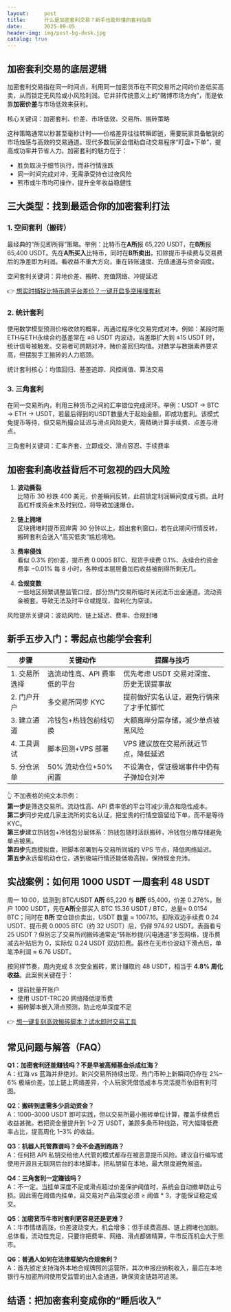 ```yaml
---
layout:     post
title:      什么是加密套利交易？新手也能秒懂的套利指南
date:       2025-09-05
header-img: img/post-bg-desk.jpg
catalog: true
---
```


## 加密套利交易的底层逻辑

加密套利交易指在同一时间点，利用同一加密货币在不同交易所之间的价差低买高卖，从而锁定无风险或小风险利润。它并非传统意义上的“赌博市场方向”，而是依靠**加密价差**与市场低效来获利。

核心关键词：加密套利、价差、市场低效、交易所、搬砖策略

这种策略通常以秒甚至毫秒计时——价格差异往往转瞬即逝，需要玩家具备敏锐的市场烛感与高效的交易通道。现代多数玩家会借助自动交易程序“盯盘+下单”，提高成功率并节省人力。加密套利的魅力在于：

- 胜负取决于细节执行，而非行情涨跌
- 同一时间完成对冲，无需承受持仓过夜风险
- 熊市或牛市均可操作，提升全年收益稳健性

## 三大类型：找到最适合你的加密套利打法

### 1. 空间套利（搬砖）
最经典的“所见即所得”策略。举例：比特币在**A所**报 65,220 USDT，在**B所**报 65,400 USDT。先在**A所买入**比特币，同时在**B所卖出**，扣除提币手续费与交易费后的净差即为利润。看收益不重大方向，重在转账速度、充值通道与资金调度。

空间套利关键词：异地价差、搬砖、充值网络、冲提延迟

👉 [想实时捕捉比特币跨平台差价？一键开启多空稀埋套利](https://okxdog.com/)

### 2. 统计套利
使用数学模型预测价格收敛的概率，再通过程序化交易完成对冲。例如：某段时期ETH与ETH永续合约基差常在 ±8 USDT 内波动，当差距扩大到 ±15 USDT 时，统计信号被触发。交易者可跨期对冲，赌价差回归均值。对数学与数据素养要求高，但摆脱手工搬砖的人力瓶颈。

统计套利核心：均值回归、基差追踪、风控阈值、算法交易

### 3. 三角套利
在同一交易所内，利用三种货币之间的汇率错位完成闭环。举例：USDT → BTC → ETH → USDT，若最后得到的USDT数量大于起始金额，即成功套利。该模式免提币等待，但交易所撮合延迟与滑点风险更大，需精确计算手续费、点差与滑点。

三角套利关键词：汇率齐套、立即成交、滑点容忍、手续费率

## 加密套利高收益背后不可忽视的四大风险

1. **波动撕裂**  
   比特币 30 秒跌 400 美元，价差瞬间反转，此前锁定利润瞬间变成亏损。此时高杠杆或资金未及时到位，将导致加速爆仓。

2. **链上拥堵**  
   区块拥堵时提币回岸需 30 分钟以上，超出套利窗口，若在此期间行情反转，搬砖套利会送入“高买低卖”尴尬境地。

3. **费率侵蚀**  
   看似 0.3% 的价差，提币费 0.0005 BTC、现货手续费 0.1%、永续合约资金费率 −0.01% 每 8 小时，各种成本层层叠加后收益被削得所剩无几。

4. **合规变数**  
   一些地区频繁调整监管口径，部分热门交易所临时关闭法币出金通道。流动资金被套，导致无法及时平仓或提现，盈利化为空谈。

风险提示关键词：波动风险、链上延迟、费率、合规封堵

## 新手五步入门：零起点也能学会套利

| 步骤 | 关键动作 | 提醒与技巧 |
|------|----------|------------|
| 1. 交易所选择 | 选流动性高、API 费率低的平台 | 优先考虑 USDT 交易对深度、历史无误提事故 |
| 2. 门户开户 | 多交易所同步 KYC | 提前做好实名认证，避免行情来了才手忙脚忙 |
| 3. 建立通道 | 冷钱包+热钱包前线切换 | 大额离岸分层存储，减少单点被黑风险 |
| 4. 工具调试 | 脚本回测+VPS 部署 | VPS 建议放在交易所就近节点，降低延迟 |
| 5. 分仓派单 | 50% 流动仓位+50% 闲置 | 不设满仓，保证极端事件中仍有子弹加仓对冲 |

👆 不加表格的纯文本示例：  
**第一步**是筛选交易所。流动性高、API 费率低的平台可减少滑点和隐性成本。  
**第二步**同步完成几家主流所的实名认证，把宝贵的行情空窗留给下单，而不是等待 KYC。  
**第三步**建立热钱包+冷钱包分层体系：热钱包随时活跃搬砖，冷钱包分散存储避免单点被黑。  
**第四步**先跑模拟盘，把脚本部署到与交易所同城的 VPS 节点，降低网络延迟。  
**第五步**永远留机动仓位，遇到极端行情还能低吸高抛，保持现金充沛。

## 实战案例：如何用 1000 USDT 一周套利 48 USDT

周一 10:00，监测到 BTC/USDT **A所** 65,220 与 **B所** 65,400，价差 0.276%。账户 1000 USDT，先在**A所**全部买入 BTC 15.36 USDT / BTC，总量≈ 0.0154 BTC；同时在 **B所** 空仓锁价卖出，USDT 数量 ≈ 1007.16。扣除双边手续费 0.24 USDT、提币费 0.0005 BTC（约 32 USDT）后，仍得 974.92 USDT。表面看亏 25 USDT？但别忘了交易所间搬砖通常走“转账秒提/闪电通道”多签网络，提币费减去补贴后为 0，实际仅 0.24 USDT 双边扣费。最终在无市价波动下滑点后，单笔净利润 ≈ 6.76 USDT。

按同样节奏，周内完成 8 次安全搬砖，累计赚取约 48 USDT，相当于 **4.8% 周化收益**。此案例关键在于：  
- 提前批量开账户  
- 使用 USDT-TRC20 网络降低提币费  
- 搬砖脚本嵌入滑点预测，防止吃单深度不足

👉 [想一键复刻高效搬砖脚本？试水即时交易工具](https://okxdog.com/)

## 常见问题与解答（FAQ）

**Q1：加密套利还能赚钱吗？不是早被高频基金杀成红海？**  
A：红海 vs 蓝海并非绝对。新兴交易所持续出现，热门币种上新瞬间仍存在 2%–6% 极端价差。加上链上网络差异，个人玩家凭借低成本与灵活提币依旧有利可图。

**Q2：搬砖到底需多少启动资金？**  
A：1000–3000 USDT 即可实践，但以交易所最小搬砖单位计算，覆盖手续费后收益甚微。若把资金量提升到 1–2 万 USDT，兼顾多条币种线路，可大幅降低费率占比，提高周化 1–3% 的收益。

**Q3：机器人托管靠谱吗？会不会遇到跑路？**  
A：任何把 API 私钥交给他人代管的模式都存在被恶意提币风险。建议自行编写或使用开源且无联网后台的本地脚本，把私钥留在本地，最大限度避免被盗。

**Q4：三角套利一定赚钱吗？**  
A：不一定。当挂单深度不足或滑点超过价差保护阈值时，系统会自动撤单防止亏损。因此需在阈值内挂单，且交易对产品深度必须 ≥ 阈值 * 3，才能保证稳定成交。

**Q5：加密货币牛市时套利更容易还是更难？**  
A：牛市情绪高涨，价差波动变大，机会增多；但手续费高昂、链上拥堵也加剧。总体看，流动性充足，只要你把费率、网络、滑点都做精算，牛市反而机会大于熊市。

**Q6：普通人如何在法律框架内合规套利？**  
A：首先锁定支持海外本地合规牌照的运营所，其次申报应纳税收入，最后在本地银行与加密所间使用受监管的出入金通道，确保资金链路可追溯。

## 结语：把加密套利变成你的“睡后收入”